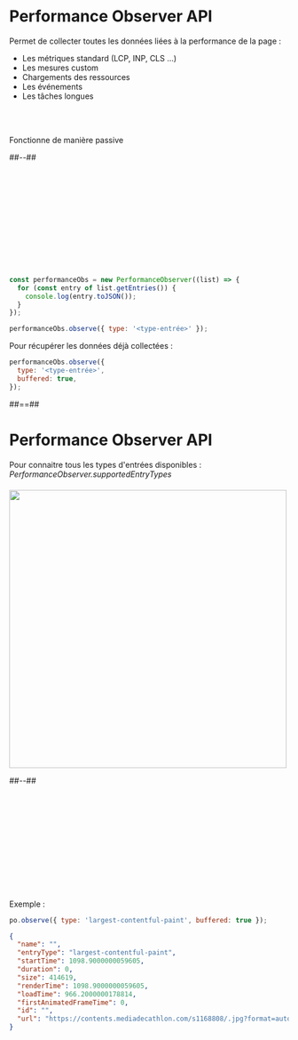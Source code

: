<!-- .slide: class="two-column with-code " -->

# Performance Observer API

Permet de collecter toutes les données liées à la performance de la page :

- Les métriques standard (LCP, INP, CLS ...)
- Les mesures custom
- Chargements des ressources
- Les événements
- Les tâches longues

<br/><br/>

Fonctionne de manière passive

##--##

<div style="margin-top: 205px;">

```js
const performanceObs = new PerformanceObserver((list) => {
  for (const entry of list.getEntries()) {
    console.log(entry.toJSON());
  }
});

performanceObs.observe({ type: '<type-entrée>' });
```

</div>
<!-- .element: class="fragment" data-fragment-index="1"-->

<div>

Pour récupérer les données déjà collectées :

```js
performanceObs.observe({
  type: '<type-entrée>',
  buffered: true,
});
```

</div>
<!-- .element: class="fragment" data-fragment-index="2"-->

##==##

<!-- .slide: class="two-column with-code " -->

# Performance Observer API

Pour connaitre tous les types d'entrées disponibles :<br/>
_PerformanceObserver.supportedEntryTypes_

<img src="./assets/images/05-custom-metrics/obs-supported.png" style="width: 500px; height: auto; display: block; margin-top: 20px;" />

##--##

<div style="margin-top: 205px;">

Exemple :

```js
po.observe({ type: 'largest-contentful-paint', buffered: true });
```

```json
{
  "name": "",
  "entryType": "largest-contentful-paint",
  "startTime": 1098.9000000059605,
  "duration": 0,
  "size": 414619,
  "renderTime": 1098.9000000059605,
  "loadTime": 966.2000000178814,
  "firstAnimatedFrameTime": 0,
  "id": "",
  "url": "https://contents.mediadecathlon.com/s1168808/.jpg?format=auto&f=900x0"
}
```

</div>
<!-- .element: class="fragment" data-fragment-index="1"-->
